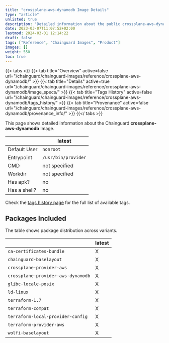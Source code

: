 ```yaml
---
title: "crossplane-aws-dynamodb Image Details"
type: "article"
unlisted: true
description: "Detailed information about the public crossplane-aws-dynamodb Chainguard Image."
date: 2023-03-07T11:07:52+02:00
lastmod: 2024-03-01 12:14:22
draft: false
tags: ["Reference", "Chainguard Images", "Product"]
images: []
weight: 550
toc: true
---
```


{{< tabs >}}
{{< tab title="Overview" active=false url="/chainguard/chainguard-images/reference/crossplane-aws-dynamodb/" >}}
{{< tab title="Details" active=true url="/chainguard/chainguard-images/reference/crossplane-aws-dynamodb/image_specs/" >}}
{{< tab title="Tags History" active=false url="/chainguard/chainguard-images/reference/crossplane-aws-dynamodb/tags_history/" >}}
{{< tab title="Provenance" active=false url="/chainguard/chainguard-images/reference/crossplane-aws-dynamodb/provenance_info/" >}}
{{</ tabs >}}

This page shows detailed information about the Chainguard **crossplane-aws-dynamodb** Image.

|              | latest              |
|--------------|---------------------|
| Default User | `nonroot`           |
| Entrypoint   | `/usr/bin/provider` |
| CMD          | not specified       |
| Workdir      | not specified       |
| Has apk?     | no                  |
| Has a shell? | no                  |

Check the [tags history page](/chainguard/chainguard-images/reference/crossplane-aws-dynamodb/tags_history/) for the full list of available tags.

## Packages Included
The table shows package distribution across variants.

|                                    | latest |
|------------------------------------|--------|
| `ca-certificates-bundle`           | X      |
| `chainguard-baselayout`            | X      |
| `crossplane-provider-aws`          | X      |
| `crossplane-provider-aws-dynamodb` | X      |
| `glibc-locale-posix`               | X      |
| `ld-linux`                         | X      |
| `terraform-1.7`                    | X      |
| `terraform-compat`                 | X      |
| `terraform-local-provider-config`  | X      |
| `terraform-provider-aws`           | X      |
| `wolfi-baselayout`                 | X      |

